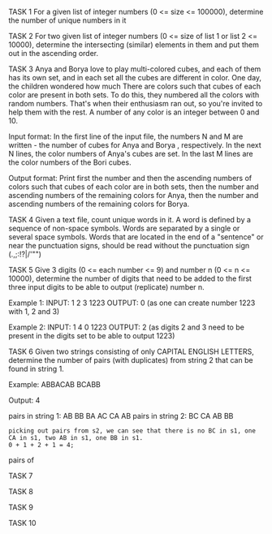 TASK 1
For a given list of integer numbers (0 <= size <= 100000), determine the number of unique numbers in it 

TASK 2
For two given list of integer numbers (0 <= size of list 1 or list 2 <= 10000), determine the intersecting (similar) elements in them and put them out in the ascending order.

TASK 3
Anya and Borya love to play multi-colored cubes, and each of them has its own set, and in
each set all the cubes are different in color. One day, the children wondered how much
There are colors such that cubes of each color are present in both sets. To do this,
they numbered all the colors with random numbers. That's when their enthusiasm ran out, so you're
invited to help them with the rest. A number of any color is an integer between 0 and 10.

Input format:
In the first line of the input file, the numbers N and M are written - the number of cubes for Anya and Borya
, respectively. In the next N lines, the color numbers of Anya's cubes are set. In the last M
lines are the color numbers of the Bori cubes.

Output format:
Print first the number and then the ascending numbers of colors such
that cubes of each color are in both sets, then the number and
ascending numbers of the remaining colors for Anya, then the number and
ascending numbers of the remaining colors for Borya.

TASK 4
Given a text file, count unique words in it. A word is defined by a sequence of non-space symbols.
Words are separated by a single or several space symbols. Words that are located in the end of a "sentence"
or near the punctuation signs, should be read without the punctuation sign (.,;:!?\|/'"")

TASK 5
Give 3 digits (0 <= each number <= 9) and number n (0 <= n <= 10000),
determine the number of digits that need to be added to the first three input digits
to be able to output (replicate) number n.

Example 1:
INPUT:
    1 2 3
    1223
OUTPUT:
    0 (as one can create number 1223 with 1, 2 and 3)


Example 2:
INPUT:
    1 4 0 
    1223
OUTPUT:
    2 (as digits 2 and 3 need to be present in the digits set to be able to output 1223)

TASK 6
Given two strings consisting of only CAPITAL ENGLISH LETTERS, determine the number of pairs (with duplicates) from string 2 that can be found in string 1.

Example:
    ABBACAB
    BCABB

Output: 4

pairs in string 1: AB BB BA AC CA AB
pairs in string 2: BC CA AB BB

    picking out pairs from s2, we can see that there is no BC in s1, one CA in s1, two AB in s1, one BB in s1.
    0 + 1 + 2 + 1 = 4;

pairs of 

TASK 7

TASK 8

TASK 9

TASK 10
